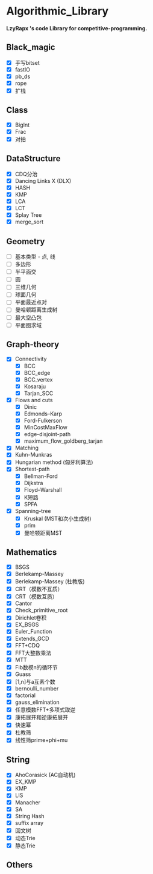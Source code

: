 # Algorithmic_Library
#### LzyRapx 's code Library for competitive-programming.
## Black_magic
+ [x] 手写bitset
+ [x] fastIO
+ [x] pb_ds
+ [x] rope
+ [x] 扩栈
## Class
+ [x] BigInt
+ [x] Frac
+ [x] 对拍
## DataStructure
+ [x] CDQ分治
+ [x] Dancing Links X (DLX)
+ [x] HASH
+ [x] KMP
+ [x] LCA
+ [x] LCT
+ [x] Splay Tree
+ [x] merge_sort
## Geometry
+ [ ] 基本类型 - 点, 线
+ [ ] 多边形
+ [ ] 半平面交
+ [ ] 圆
+ [ ] 三维几何
+ [ ] 球面几何
+ [ ] 平面最近点对
+ [ ] 曼哈顿距离生成树
+ [ ] 最大空凸包
+ [ ] 平面图求域
## Graph-theory
+ [x] Connectivity
  + [x] BCC
  + [x] BCC_edge
  + [x] BCC_vertex
  + [x] Kosaraju
  + [x] Tarjan_SCC
+ [x] Flows and cuts
  + [x] Dinic
  + [x] Edmonds–Karp
  + [x] Ford-Fulkerson
  + [x] MinCostMaxFlow
  + [x] edge-disjoint-path
  + [x] maximum_flow_goldberg_tarjan
 + [x] Matching
  + [x] Kuhn-Munkras
  + [x] Hungarian method (匈牙利算法)
 + [x] Shortest-path
   + [x] Bellman-Ford
   + [x] Dijkstra
   + [x] Floyd–Warshall
   + [x] K短路
   + [x] SPFA
 + [x] Spanning-tree
   + [x] Kruskal (MST和次小生成树)
   + [x] prim
   + [x] 曼哈顿距离MST
## Mathematics
+ [x] BSGS
+ [x] Berlekamp-Massey
+ [x] Berlekamp-Massey (杜教版)
+ [x] CRT（模数不互质）
+ [x] CRT（模数互质）
+ [x] Cantor
+ [x] Check_primitive_root
+ [x] Dirichlet卷积
+ [x] EX_BSGS
+ [x] Euler_Function
+ [x] Extends_GCD
+ [x] FFT+CDQ
+ [x] FFT大整数乘法
+ [x] MTT
+ [x] Fib数模n的循环节
+ [x] Guass
+ [x] [1,n]与a互素个数
+ [x] bernoulli_number
+ [x] factorial
+ [x] gauss_elimination
+ [x] 任意模数FFT+多项式取逆
+ [x] 康拓展开和逆康拓展开
+ [x] 快速幂
+ [x] 杜教筛
+ [x] 线性筛prime+phi+mu
## String
 + [x] AhoCorasick (AC自动机)
 + [x] EX_KMP
 + [x] KMP
 + [x] LIS
 + [x] Manacher
 + [x] SA
 + [x] String Hash
 + [x] suffix array
 + [x] 回文树
 + [x] 动态Trie
 + [x] 静态Trie
## Others
